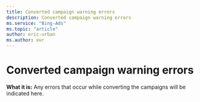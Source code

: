 ```yaml
---
title: Converted campaign warning errors
description: Converted campaign warning errors
ms.service: "Bing-Ads"
ms.topic: "article"
author: eric-urban
ms.author: eur
---
```


# Converted campaign warning errors

**What it is:**  Any errors that occur while converting the campaigns will be indicated here.


